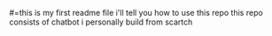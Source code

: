 #=this is my first readme file
i'll tell you how to use this repo
this repo consists of chatbot i personally build from scartch

